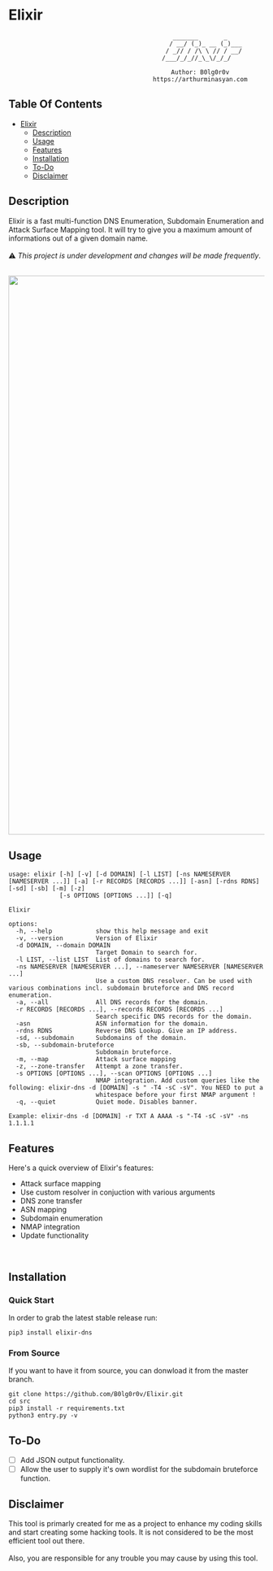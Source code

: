 # Elixir

<div align=center>
     
    
                                           _______       _    
                                          / __/ (_)_ __ (_)___
                                         / _// / /\ \ // / __/
                                        /___/_/_//_\_\/_/_/   
                                            
                                       Author: B0lg0r0v
                                       https://arthurminasyan.com

</div>

## Table Of Contents

- [Elixir](#elixir)
  * [Description](#description)
  * [Usage](#usage)
  * [Features](#features)
  * [Installation](#installation)
  * [To-Do](#to-do)
  * [Disclaimer](#disclaimer)

## Description
Elixir is a fast multi-function DNS Enumeration, Subdomain Enumeration and Attack Surface Mapping tool. It will try to give you a maximum amount of informations out of a given domain name. <br><br>:warning: *This project is under development and changes will be made frequently*.<br> 
<br>
<p align="center">
  <img width="1100" alt="image" src="https://github.com/B0lg0r0v/Elixir/assets/115954804/f96bde82-989d-4657-af37-cd4974bed95f">

</p>

## Usage

```
usage: elixir [-h] [-v] [-d DOMAIN] [-l LIST] [-ns NAMESERVER [NAMESERVER ...]] [-a] [-r RECORDS [RECORDS ...]] [-asn] [-rdns RDNS] [-sd] [-sb] [-m] [-z]
              [-s OPTIONS [OPTIONS ...]] [-q]

Elixir

options:
  -h, --help            show this help message and exit
  -v, --version         Version of Elixir
  -d DOMAIN, --domain DOMAIN
                        Target Domain to search for.
  -l LIST, --list LIST  List of domains to search for.
  -ns NAMESERVER [NAMESERVER ...], --nameserver NAMESERVER [NAMESERVER ...]
                        Use a custom DNS resolver. Can be used with various combinations incl. subdomain bruteforce and DNS record enumeration.
  -a, --all             All DNS records for the domain.
  -r RECORDS [RECORDS ...], --records RECORDS [RECORDS ...]
                        Search specific DNS records for the domain.
  -asn                  ASN information for the domain.
  -rdns RDNS            Reverse DNS Lookup. Give an IP address.
  -sd, --subdomain      Subdomains of the domain.
  -sb, --subdomain-bruteforce
                        Subdomain bruteforce.
  -m, --map             Attack surface mapping
  -z, --zone-transfer   Attempt a zone transfer.
  -s OPTIONS [OPTIONS ...], --scan OPTIONS [OPTIONS ...]
                        NMAP integration. Add custom queries like the following: elixir-dns -d [DOMAIN] -s " -T4 -sC -sV". You NEED to put a
                        whitespace before your first NMAP argument !
  -q, --quiet           Quiet mode. Disables banner.

Example: elixir-dns -d [DOMAIN] -r TXT A AAAA -s "-T4 -sC -sV" -ns 1.1.1.1
```

## Features
Here's a quick overview of Elixir's features:
  - Attack surface mapping
  - Use custom resolver in conjuction with various arguments
  - DNS zone transfer
  - ASN mapping
  - Subdomain enumeration
  - NMAP integration
  - Update functionality
<br>

## Installation

### Quick Start

In order to grab the latest stable release run:

```
pip3 install elixir-dns
```

### From Source

If you want to have it from source, you can donwload it from the master branch.

```
git clone https://github.com/B0lg0r0v/Elixir.git
cd src
pip3 install -r requirements.txt
python3 entry.py -v
```

## To-Do

- [ ] Add JSON output functionality.
- [ ] Allow the user to supply it's own wordlist for the subdomain bruteforce function.

## Disclaimer

This tool is primarly created for me as a project to enhance my coding skills and start creating some hacking tools. It is not considered to be the most efficient tool out there.<br><br>
Also, you are responsible for any trouble you may cause by using this tool.
